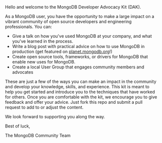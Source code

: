 Hello and welcome to the MongoDB Developer Advocacy Kit (DAK). 

As a MongoDB user, you have the opportunity to make a large impact on a vibrant community of open source developers 
and engineering professionals. You can:

* Give a talk on how you've used MongoDB at your company, and what you've learned in the process.
* Write a blog post with practical advice on how to use MongoDB in production (get featured on [planet.mongodb.org](http://planet.mongodb.org)!)
* Create open source tools, frameworks, or drivers for MongoDB that enable new uses for MongoDB.
* Create a local User Group that engages community members and advocates 

These are just a few of the ways you can make an impact in the community and develop your knowledge, skills, and experience. 
This kit is meant to help you get started and introduce you to the techniques that have worked for others. 
Once you are comfortable with the kit, we encourage you to give feedback and offer your advice. Just fork 
this repo and submit a pull request to add to or adjust the content.

We look forward to supporting you along the way.

Best of luck,

The MongoDB Community Team
